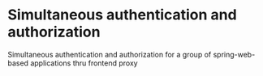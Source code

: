 Simultaneous authentication and authorization
=============================================

Simultaneous authentication and authorization for a group of spring-web-based applications thru frontend proxy